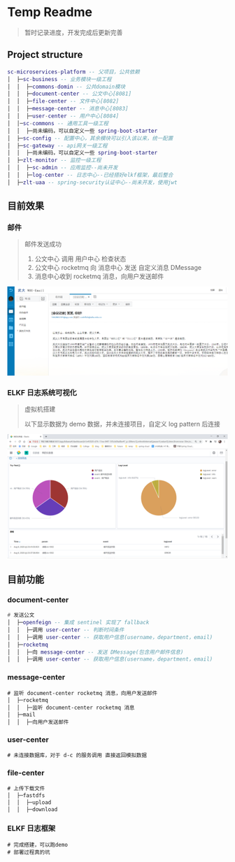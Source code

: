 # Temp Readme

> 暂时记录进度，开发完成后更新完善

## Project structure

```lua
sc-microservices-platform -- 父项目，公共依赖
│  ├─sc-business -- 业务模块一级工程
│  │  ├─commons-domin -- 公共domain模块
│  │  ├─document-center -- 公文中心[8081]
│  │  ├─file-center -- 文件中心[8082]
│  │  ├─message-center -- 消息中心[8083]
│  │  ├─user-center -- 用户中心[8084]
│  │─sc-commons -- 通用工具一级工程
│  │  ├─尚未编码，可以自定义一些 spring-boot-starter
│  ├─sc-config -- 配置中心，其余模块可以引入该以来，统一配置
│  ├─sc-gateway -- api网关一级工程
│  │  ├─尚未编码，可以自定义一些 spring-boot-starter
│  ├─zlt-monitor -- 监控一级工程
│  │  ├─sc-admin -- 应用监控--尚未开发
│  │  ├─log-center -- 日志中心--已经搭好elkf框架，最后整合
│  ├─zlt-uaa -- spring-security认证中心--尚未开发，使用jwt
```



## 目前效果

### 邮件

> 邮件发送成功
>
> 1. 公文中心 调用 用户中心 检查状态
> 2. 公文中心 rocketmq 向 消息中心 发送 自定义消息 DMessage
> 3. 消息中心收到 rocketmq 消息，向用户发送邮件

![邮件发送成功](readme.assets/邮件发送成功.png)

### ELKF 日志系统可视化

> 虚拟机搭建
>
> 以下显示数据为 demo 数据，并未连接项目，自定义 log pattern 后连接

![日志系统-kibana](readme.assets/日志系统-kibana.png)

## 目前功能

### document-center

```lua
# 发送公文
│  ├─openfeign -- 集成 sentinel 实现了 fallback
│  │  ├─调用 user-center -- 判断时间条件
│  │  ├─调用 user-center -- 获取用户信息(username，department，email)
│  ├─rocketmq
│  │  ├─向 message-center -- 发送 DMessage(包含用户邮件信息)
│  │  ├─调用 user-center -- 获取用户信息(username，department，email)
```

### message-center

```shell
# 监听 document-center rocketmq 消息，向用户发送邮件
│  ├─rocketmq
│  │  ├─监听 document-center rocketmq 消息
│  ├─mail
│  │  ├─向用户发送邮件
```

### user-center

```shell
# 未连接数据库，对于 d-c 的服务调用 直接返回模拟数据
```

### file-center

```shell
# 上传下载文件
│  ├─fastdfs
│  │  ├─upload
│  │  ├─download
```

### ELKF 日志框架

```shell
# 完成搭建，可以跑demo
# 部署过程真的坑
```

